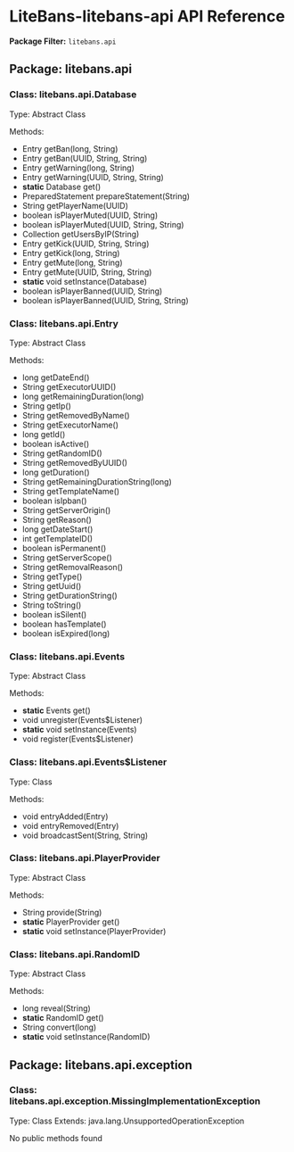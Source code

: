 # LiteBans-litebans-api API Reference

**Package Filter:** `litebans.api`

## Package: litebans.api

### Class: litebans.api.Database
Type: Abstract Class

Methods:
- Entry getBan(long, String)
- Entry getBan(UUID, String, String)
- Entry getWarning(long, String)
- Entry getWarning(UUID, String, String)
- **static** Database get()
- PreparedStatement prepareStatement(String)
- String getPlayerName(UUID)
- boolean isPlayerMuted(UUID, String)
- boolean isPlayerMuted(UUID, String, String)
- Collection getUsersByIP(String)
- Entry getKick(UUID, String, String)
- Entry getKick(long, String)
- Entry getMute(long, String)
- Entry getMute(UUID, String, String)
- **static** void setInstance(Database)
- boolean isPlayerBanned(UUID, String)
- boolean isPlayerBanned(UUID, String, String)

### Class: litebans.api.Entry
Type: Abstract Class

Methods:
- long getDateEnd()
- String getExecutorUUID()
- long getRemainingDuration(long)
- String getIp()
- String getRemovedByName()
- String getExecutorName()
- long getId()
- boolean isActive()
- String getRandomID()
- String getRemovedByUUID()
- long getDuration()
- String getRemainingDurationString(long)
- String getTemplateName()
- boolean isIpban()
- String getServerOrigin()
- String getReason()
- long getDateStart()
- int getTemplateID()
- boolean isPermanent()
- String getServerScope()
- String getRemovalReason()
- String getType()
- String getUuid()
- String getDurationString()
- String toString()
- boolean isSilent()
- boolean hasTemplate()
- boolean isExpired(long)

### Class: litebans.api.Events
Type: Abstract Class

Methods:
- **static** Events get()
- void unregister(Events$Listener)
- **static** void setInstance(Events)
- void register(Events$Listener)

### Class: litebans.api.Events$Listener
Type: Class

Methods:
- void entryAdded(Entry)
- void entryRemoved(Entry)
- void broadcastSent(String, String)

### Class: litebans.api.PlayerProvider
Type: Abstract Class

Methods:
- String provide(String)
- **static** PlayerProvider get()
- **static** void setInstance(PlayerProvider)

### Class: litebans.api.RandomID
Type: Abstract Class

Methods:
- long reveal(String)
- **static** RandomID get()
- String convert(long)
- **static** void setInstance(RandomID)

## Package: litebans.api.exception

### Class: litebans.api.exception.MissingImplementationException
Type: Class
Extends: java.lang.UnsupportedOperationException

No public methods found

